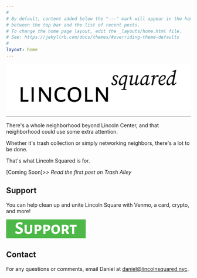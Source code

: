 ```yaml
---
#
# By default, content added below the "---" mark will appear in the home page
# between the top bar and the list of recent posts.
# To change the home page layout, edit the _layouts/home.html file.
# See: https://jekyllrb.com/docs/themes/#overriding-theme-defaults
#
layout: home
---
```


<img src="/lincolnsquared-header.png" alt="lincoln squared">

---

There's a whole neighborhood beyond Lincoln Center, and that neighborhood could use some extra attention.

Whether it's trash collection or simply networking neighbors, there's a lot to be done. 

That's what Lincoln Squared is for.

[Coming Soon]_>> Read the first post on Trash Alley_

## Support

You can help clean up and unite Lincoln Square with Venmo, a card, crypto, and more!

<a href="/support" target="_blank"> <img src="/assets/support-button.png" alt="Support Lincoln Squared"> </a>

## Contact

For any questions or comments, email Daniel at [daniel@lincolnsquared.nyc](mailto:daniel@lincolnsquared.nyc).

